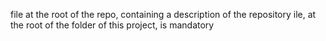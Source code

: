 file at the root of the repo, containing a description of the repository
ile, at the root of the folder of this project, is mandatory
